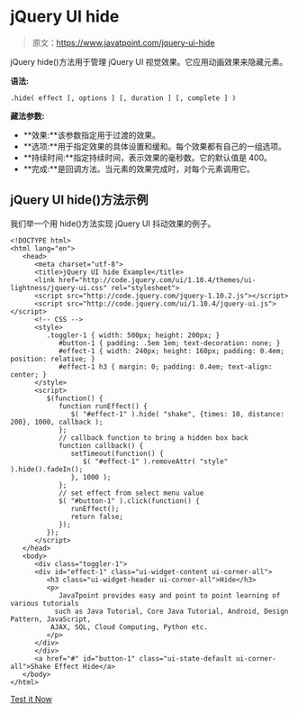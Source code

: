 # jQuery UI hide

> 原文：<https://www.javatpoint.com/jquery-ui-hide>

jQuery hide()方法用于管理 jQuery UI 视觉效果。它应用动画效果来隐藏元素。

**语法:**

```
.hide( effect [, options ] [, duration ] [, complete ] ) 

```

**藏法参数:**

*   **效果:**该参数指定用于过渡的效果。
*   **选项:**用于指定效果的具体设置和缓和。每个效果都有自己的一组选项。
*   **持续时间:**指定持续时间，表示效果的毫秒数。它的默认值是 400。
*   **完成:**是回调方法。当元素的效果完成时，对每个元素调用它。

## jQuery UI hide()方法示例

我们举一个用 hide()方法实现 jQuery UI 抖动效果的例子。

```
<!DOCTYPE html>
<html lang="en">
   <head>
      <meta charset="utf-8">
      <title>jQuery UI hide Example</title>
      <link href="http://code.jquery.com/ui/1.10.4/themes/ui-lightness/jquery-ui.css" rel="stylesheet">
      <script src="http://code.jquery.com/jquery-1.10.2.js"></script>
      <script src="http://code.jquery.com/ui/1.10.4/jquery-ui.js"></script>
      <!-- CSS -->
      <style>
         .toggler-1 { width: 500px; height: 200px; }
            #button-1 { padding: .5em 1em; text-decoration: none; }
            #effect-1 { width: 240px; height: 160px; padding: 0.4em; position: relative; }
            #effect-1 h3 { margin: 0; padding: 0.4em; text-align: center; }
      </style>
      <script>
         $(function() {
            function runEffect() {
               $( "#effect-1" ).hide( "shake", {times: 10, distance: 200}, 1000, callback );
            };
            // callback function to bring a hidden box back
            function callback() {
               setTimeout(function() {
                  $( "#effect-1" ).removeAttr( "style" ).hide().fadeIn();
               }, 1000 );
            };
            // set effect from select menu value
            $( "#button-1" ).click(function() {
               runEffect();
               return false;
            });
         });
      </script>
   </head>
   <body>
      <div class="toggler-1">
      <div id="effect-1" class="ui-widget-content ui-corner-all">
         <h3 class="ui-widget-header ui-corner-all">Hide</h3>
         <p>
            JavaTpoint provides easy and point to point learning of various tutorials 
           such as Java Tutorial, Core Java Tutorial, Android, Design Pattern, JavaScript, 
          AJAX, SQL, Cloud Computing, Python etc.
         </p>
      </div>
      </div>
      <a href="#" id="button-1" class="ui-state-default ui-corner-all">Shake Effect Hide</a>
   </body>
</html>

```

[Test it Now](https://www.javatpoint.com/oprweb/test.jsp?filename=jqueryuihide1)